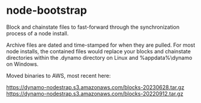 # node-bootstrap

Block and chainstate files to fast-forward through the synchronization process of a node install.

Archive files are dated and time-stamped for when they are pulled.
For most node installs, the contained files would replace your blocks and chainstate directories within the .dynamo directory on Linux and %appdata%\dynamo on Windows.

Moved binaries to AWS, most recent here:

https://dynamo-nodestrap.s3.amazonaws.com/blocks-20230628.tar.gz
https://dynamo-nodestrap.s3.amazonaws.com/blocks-20220912.tar.gz
